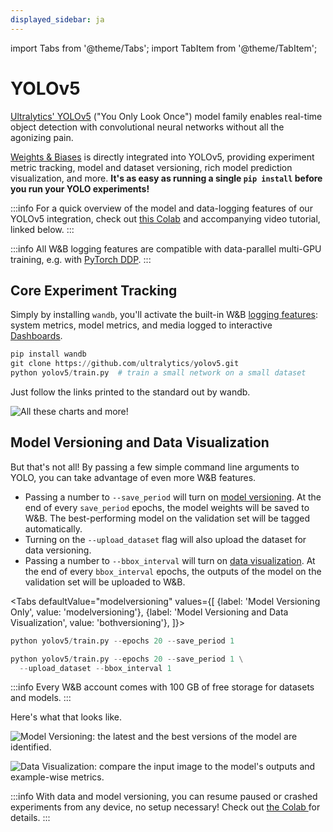 ```yaml
---
displayed_sidebar: ja
---
```


import Tabs from '@theme/Tabs';
import TabItem from '@theme/TabItem';


# YOLOv5

[Ultralytics' YOLOv5](https://ultralytics.com/yolov5) ("You Only Look Once") model family enables real-time object detection with convolutional neural networks without all the agonizing pain.

[Weights & Biases](http://wandb.com) is directly integrated into YOLOv5, providing experiment metric tracking, model and dataset versioning, rich model prediction visualization, and more. **It's as easy as running a single `pip install` before you run your YOLO experiments!**

:::info
For a quick overview of the model and data-logging features of our YOLOv5 integration, check out [this Colab](https://wandb.me/yolo-colab) and accompanying video tutorial, linked below.
:::

<!-- {% embed url="https://www.youtube.com/watch?v=yyecuhBmLxE" %} -->

:::info
All W&B logging features are compatible with data-parallel multi-GPU training, e.g. with [PyTorch DDP](https://pytorch.org/tutorials/intermediate/ddp\_tutorial.html).
:::

## Core Experiment Tracking

Simply by installing `wandb`, you'll activate the built-in W&B [logging features](../track/log/intro.md): system metrics, model metrics, and media logged to interactive [Dashboards](../track/app.md).

```python
pip install wandb
git clone https://github.com/ultralytics/yolov5.git
python yolov5/train.py  # train a small network on a small dataset
```

Just follow the links printed to the standard out by wandb.

![All these charts and more!](/images/integrations/yolov5_experiment_tracking.png)

## Model Versioning and Data Visualization

But that's not all! By passing a few simple command line arguments to YOLO, you can take advantage of even more W&B features.

* Passing a number to `--save_period` will turn on [model versioning](../models/intro.md). At the end of every `save_period` epochs, the model weights will be saved to W&B. The best-performing model on the validation set will be tagged automatically.
* Turning on the `--upload_dataset` flag will also upload the dataset for data versioning.
* Passing a number to `--bbox_interval` will turn on [data visualization](../data-vis/). At the end of every `bbox_interval` epochs, the outputs of the model on the validation set will be uploaded to W&B.

<Tabs
  defaultValue="modelversioning"
  values={[
    {label: 'Model Versioning Only', value: 'modelversioning'},
    {label: 'Model Versioning and Data Visualization', value: 'bothversioning'},
  ]}>
  <TabItem value="modelversioning">

```python
python yolov5/train.py --epochs 20 --save_period 1
```

  </TabItem>
  <TabItem value="bothversioning">

```python
python yolov5/train.py --epochs 20 --save_period 1 \
  --upload_dataset --bbox_interval 1
```

  </TabItem>
</Tabs>

:::info
Every W&B account comes with 100 GB of free storage for datasets and models.
:::

Here's what that looks like.

![Model Versioning: the latest and the best versions of the model are identified.](/images/integrations/yolov5_model_versioning.png)

![Data Visualization: compare the input image to the model's outputs and example-wise metrics.](/images/integrations/yolov5_data_visualization.png)

:::info
With data and model versioning, you can resume paused or crashed experiments from any device, no setup necessary! Check out [the Colab ](https://wandb.me/yolo-colab)for details.
:::
